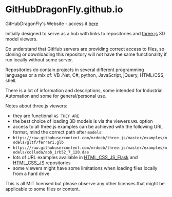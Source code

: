 # GitHubDragonFly.github.io
GitHubDragonFly's Website - access it [here](https://githubdragonfly.github.io)

Initially designed to serve as a hub with links to repositories and [three.js](https://threejs.org) 3D model viewers.

Do understand that GitHub servers are providing correct access to files, so cloning or downloading this repository will not have the same functionality if run locally without some server.

Repositories do contain projects in several different programming languages or a mix of: VB .Net, C#, python, JavaScript, jQuery, HTML/CSS, shell.

There is a lot of information and descriptions, some intended for Industrial Automation and some for general/personal use.

Notes about three.js viewers:
 - they are functional `AS THEY ARE`
 - the best choice of loading 3D models is via the viewers `URL` option
 - access to all three.js examples can be achieved with the following URL format, mind the correct path after `models`:
 - `https://raw.githubusercontent.com/mrdoob/three.js/master/examples/models/gltf/ferrari.glb`
 - `https://raw.githubusercontent.com/mrdoob/three.js/master/examples/models/collada/abb_irb52_7_120.dae`
 - lots of URL examples available in [HTML_CSS_JS_Flask](https://github.com/GitHubDragonFly/HTML_CSS_JS_Flask) and [HTML_CSS_JS](https://github.com/GitHubDragonFly/HTML_CSS_JS) repositories
 - some viewers might have some limitations when loading files locally from a hard drive

This is all MIT licensed but please observe any other licenses that might be applicable to some files or content.
